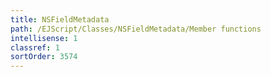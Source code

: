 ```yaml
---
title: NSFieldMetadata
path: /EJScript/Classes/NSFieldMetadata/Member functions
intellisense: 1
classref: 1
sortOrder: 3574
---
```





